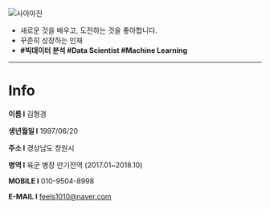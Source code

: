 
![사아아진](https://user-images.githubusercontent.com/80516711/149958453-c6626784-2c84-4ca5-88fe-7c327b3b2698.jpg)

- 새로운 것을 배우고, 도전하는 것을 좋아합니다.
- 꾸준히 성장하는 인재
- **#빅데이터 분석 #Data Scientist  #Machine Learning**


---

# Info

**이름 I** 김형경 

**생년월일 I** 1997/06/20

**주소 I** 경상남도 창원시 

**병역 I**  육군 병장 만기전역 (2017.01~2018.10)

**MOBILE I** 010-9504-8998

**E-MAIL I** feels1010@naver.com

